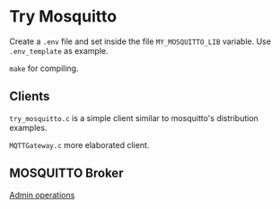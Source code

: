 # Try Mosquitto

Create a `.env` file and set inside the file `MY_MOSQUITTO_LIB` variable. Use `.env_template` as example. 

`make` for compiling.

## Clients

`try_mosquitto.c` is a simple client similar to mosquitto's distribution examples.  

`MQTTGateway.c` more elaborated client.

## MOSQUITTO Broker

[Admin operations](MOSQUITTO_ADMINISTRATION.md)

